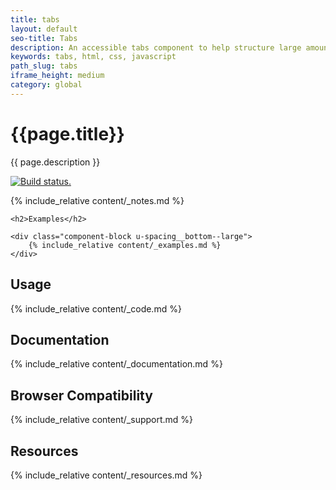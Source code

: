 ```yaml
---
title: tabs
layout: default
seo-title: Tabs
description: An accessible tabs component to help structure large amounts of content on a page.
keywords: tabs, html, css, javascript
path_slug: tabs
iframe_height: medium
category: global
---
```


<div class="u-align-center--small">
	<h1>{{page.title}}</h1>
	<p class="u-lighten">
		{{ page.description }}
	</p>
	<a href="https://travis-ci.org/10up/component-tabs" class="u-spacing__bottom--large u-inline-block">
		<img
			src="https://travis-ci.org/10up/component-tabs.svg?branch=master"
			alt="Build status.">
	</a>
</div>

{% include_relative content/_notes.md %}

<div class="u-spacing__top--large">

	<h2>Examples</h2>

	<div class="component-block u-spacing__bottom--large">
		{% include_relative content/_examples.md %}
	</div>
</div>

## Usage
<div class="component-block u-spacing__bottom--large">
	{% include_relative content/_code.md %}
</div>

## Documentation
<div class="component-block u-spacing__bottom--large">
	{% include_relative content/_documentation.md %}
</div>

## Browser Compatibility
<div class="component-block u-spacing__bottom--large">
	{% include_relative content/_support.md %}
</div>

## Resources
<div class="component-block u-spacing__bottom--large">
	{% include_relative content/_resources.md %}
</div>
